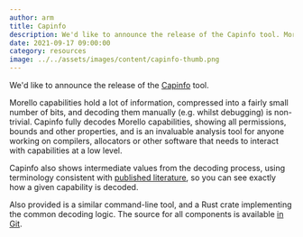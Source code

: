 ```yaml
---
author: arm
title: Capinfo
description: We'd like to announce the release of the Capinfo tool. Morello capabilities hold a lot of information, compressed into a fairly small number of bits, and decoding them manually (e.g. whilst debugging) is non-trivial.
date: 2021-09-17 09:00:00
category: resources
image: ../../assets/images/content/capinfo-thumb.png
---
```


We'd like to announce the release of the [Capinfo](/capinfo/) tool.

Morello capabilities hold a lot of information, compressed into a fairly small
number of bits, and decoding them manually (e.g. whilst debugging) is
non-trivial. Capinfo fully decodes Morello capabilities, showing all
permissions, bounds and other properties, and is an invaluable analysis tool for
anyone working on compilers, allocators or other software that needs to interact
with capabilities at a low level.

Capinfo also shows intermediate values from the decoding process, using
terminology consistent with [published literature][cheri-concentrate], so you
can see exactly how a given capability is decoded.

Also provided is a similar command-line tool, and a Rust crate implementing the
common decoding logic. The source for all components is available [in
Git][capinfo-src].

[capinfo-src]: https://git.morello-project.org/morello/utilities/capinfo/
[cheri-concentrate]: https://www.cl.cam.ac.uk/research/security/ctsrd/pdfs/2019tc-cheri-concentrate.pdf
